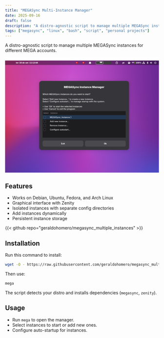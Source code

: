 ```yaml
---
title: "MEGASync Multi-Instance Manager"
date: 2025-09-16
draft: false
description: "A distro-agnostic script to manage multiple MEGASync instances for different MEGA accounts."
tags: ["megasync", "linux", "bash", "script", "personal projects"]
---
```


A distro-agnostic script to manage multiple MEGASync instances for different MEGA accounts.

![Megasync_Manager](featured.png)

## Features
- Works on Debian, Ubuntu, Fedora, and Arch Linux
- Graphical interface with Zenity
- Isolated instances with separate config directories
- Add instances dynamically
- Persistent instance storage

{{< github repo="geraldohomero/megasync_multiple_instances" >}}

## Installation

Run this command to install:

```bash
wget -O - https://raw.githubusercontent.com/geraldohomero/megasync_multiple_instances/refs/heads/main/megasync-manager.sh | bash -s install
```

Then use:

```bash
mega
```

The script detects your distro and installs dependencies (`megasync`, `zenity`).

## Usage

- Run `mega` to open the manager.
- Select instances to start or add new ones.
- Configure auto-startup for instances.
